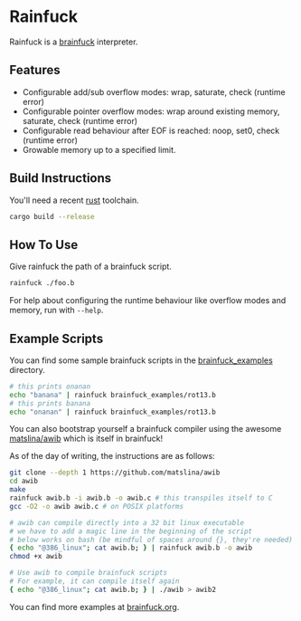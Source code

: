 # Rainfuck
Rainfuck is a [brainfuck](https://en.wikipedia.org/wiki/Brainfuck) interpreter.

## Features
- Configurable add/sub overflow modes: wrap, saturate, check (runtime error)
- Configurable pointer overflow modes: wrap around existing memory, saturate, check (runtime error)
- Configurable read behaviour after EOF is reached: noop, set0, check (runtime error)
- Growable memory up to a specified limit.

## Build Instructions
You'll need a recent [rust](https://www.rust-lang.org) toolchain.

```sh
cargo build --release
```

## How To Use
Give rainfuck the path of a brainfuck script.

```sh
rainfuck ./foo.b
```

For help about configuring the runtime behaviour like overflow modes and memory, run with `--help`.

## Example Scripts
You can find some sample brainfuck scripts in the [brainfuck_examples](brainfuck_examples/) directory.

```sh
# this prints onanan
echo "banana" | rainfuck brainfuck_examples/rot13.b
# this prints banana
echo "onanan" | rainfuck brainfuck_examples/rot13.b
```

You can also bootstrap yourself a brainfuck compiler using the awesome [matslina/awib](https://github.com/matslina/awib) which is itself in brainfuck!

As of the day of writing, the instructions are as follows:

```sh
git clone --depth 1 https://github.com/matslina/awib
cd awib
make
rainfuck awib.b -i awib.b -o awib.c # this transpiles itself to C
gcc -O2 -o awib awib.c # on POSIX platforms

# awib can compile directly into a 32 bit linux executable
# we have to add a magic line in the beginning of the script
# below works on bash (be mindful of spaces around {}, they're needed)
{ echo "@386_linux"; cat awib.b; } | rainfuck awib.b -o awib
chmod +x awib

# Use awib to compile brainfuck scripts
# For example, it can compile itself again
{ echo "@386_linux"; cat awib.b; } | ./awib > awib2
```

You can find more examples at [brainfuck.org](http://www.brainfuck.org).
